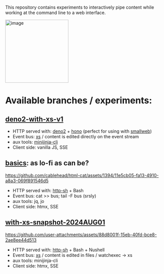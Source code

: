 This repository contains experiments to interactively pipe content while working
at the command line to a web interface.

<img src="https://github.com/user-attachments/assets/377d04f2-e08c-4bb3-a958-46a68868491e" alt="image" height="200">

# Available branches / experiments:

## [deno2-with-xs-v1](https://github.com/cablehead/html-cat/tree/deno2-with-xs-v1)

- HTTP served with: [deno2](https://deno.land/) +
  [hono](https://hono.dev/docs/getting-started/deno) (perfect for using with
  [smallweb](https://www.smallweb.run))
- Event bus: [xs](https://github.com/cablehead/xs) / content is edited directly
  on the event stream
- aux tools: [minijinja-cli](https://github.com/mitsuhiko/minijinja)
- Client side: vanilla JS, SSE

## [basics](https://github.com/cablehead/html-cat/tree/basics): as lo-fi as can be?

https://github.com/cablehead/html-cat/assets/1394/11e5cb05-fa13-4910-a8a3-069f891546d5

- HTTP served with: [http-sh](https://github.com/cablehead/http-sh) + Bash
- Event bus: cat >> bus; tail -F bus (srsly)
- aux tools: jq, jo
- Client side: htmx, SSE

## [with-xs-snapshot-2024AUG01](https://github.com/cablehead/html-cat/tree/with-xs-snapshot-2024AUG01)

https://github.com/user-attachments/assets/88d8001f-15eb-40fd-bce8-2ae8ee44d513

- HTTP served with: [http-sh](https://github.com/cablehead/http-sh) + Bash +
  Nushell
- Event bus: [xs](https://github.com/cablehead/xs) / content is edited in files
  / watchexec -> xs
- aux tools: minijinja-cli
- Client side: htmx, SSE
